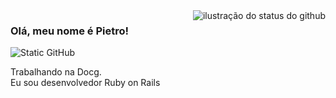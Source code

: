 <img align='right' src="https://github-readme-stats.vercel.app/api?username=PietroSF&show_icons=true&title_color=783c00&text_color=af552e&icon_color=783c00&bg_color=f8efd4&cache_seconds=2300" alt="ilustração do status do github">

### Olá, meu nome é Pietro!

<img src="https://img.shields.io/static/v1?label=Overview&message=Pietro&color=f8efd4&style=for-the-badge&logo=GitHub" alt="Static GitHub">

<p>Trabalhando na Docg.<br/> Eu sou desenvolvedor Ruby on Rails</p>
